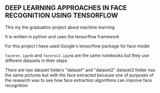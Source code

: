 ## DEEP LEARNING APPROACHES IN FACE RECOGNITION USING TENSORFLOW 

This my the graduation project about machine learning

It is written in python and uses the tensorflow framework

For this project I have used Google's tensorflow package for face model

`facerec.ipynb` and `facerec2.ipynb` are the same notebooks
but they use different datasets in their steps

There are two dataset folders "dataset" and "dataset2"
dataset2 folder has the same pictures but with the face extracted
because one of purposes of the research was to see how
face extraction algorithms can improve face recognition
